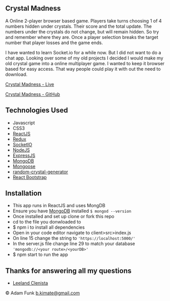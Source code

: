 ## Crystal Madness

A Online 2-player browser based game. Players take turns choosing 1 of 4 numbers hidden under crystals. Their score and the total update. The numbers under the crystals do not change, but will remain hidden. So try and remember where they are. Once a player selection breaks the target number that player losses and the game ends.

I have wanted to learn Socket.io for a while now. But I did not want to do a chat app. Looking over some of my old projects I decided I would make my old crystal game into a online multiplayer game. I wanted to keep it browser based for easy access. That way people could play it with out the need to download.

[Crystal Madness - Live](https://crystal-madness.herokuapp.com/)

[Crystal Madness - GitHub](https://github.com/funkaj/crystalgame)

## Technologies Used

- Javascript
- CSS3
- [ReactJS](https://reactjs.org/)
- [Redux](https://redux.js.org/)
- [SocketIO](https://socket.io/)
- [NodeJS](https://nodejs.org/en/)
- [ExpressJS](https://expressjs.com/)
- [MongoDB](https://www.mongodb.com/)
- [Mongoose](https://mongoosejs.com/)
- [random-crystal-generator](https://www.npmjs.com/package/random-crystal-generator)
- [React Bootstrap](https://react-bootstrap.github.io/)

## Installation

- This app runs in ReactJS and uses MongDB
- Ensure you have [MongoDB](https://www.mongodb.com/) installed `$ mongod --version`
- Once installed and set up clone or fork this repo
- cd to the file you donwloaded to
- \$ npm i to install all dependencies
- Open in your code editor navigate to client>src>index.js
- On line 15 change the string to `'https://localhost:5000/'`
- In the server.js file change line 29 to match your database `'mongodb://<your route>/<yourDB>'`
- \$ npm start to run the app

## Thanks for answering all my questions

- [Leeland Clenista](https://github.com/Rockleeland)

© Adam Funk <b.kimate@gmail.com>
